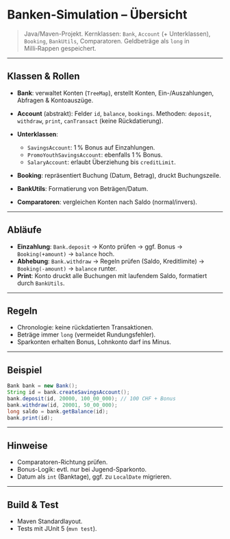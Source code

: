 # Banken‑Simulation – Übersicht

> Java/Maven-Projekt. Kernklassen: `Bank`, `Account` (+ Unterklassen), `Booking`, `BankUtils`, Comparatoren. Geldbeträge als `long` in Milli‑Rappen gespeichert.

---

## Klassen & Rollen

* **Bank**: verwaltet Konten (`TreeMap`), erstellt Konten, Ein-/Auszahlungen, Abfragen & Kontoauszüge.
* **Account** (abstrakt): Felder `id`, `balance`, `bookings`. Methoden: `deposit`, `withdraw`, `print`, `canTransact` (keine Rückdatierung).
* **Unterklassen**:

  * `SavingsAccount`: 1 % Bonus auf Einzahlungen.
  * `PromoYouthSavingsAccount`: ebenfalls 1 % Bonus.
  * `SalaryAccount`: erlaubt Überziehung bis `creditLimit`.
* **Booking**: repräsentiert Buchung (Datum, Betrag), druckt Buchungszeile.
* **BankUtils**: Formatierung von Beträgen/Datum.
* **Comparatoren**: vergleichen Konten nach Saldo (normal/invers).

---

## Abläufe

* **Einzahlung**: `Bank.deposit` → Konto prüfen → ggf. Bonus → `Booking(+amount)` → `balance` hoch.
* **Abhebung**: `Bank.withdraw` → Regeln prüfen (Saldo, Kreditlimite) → `Booking(-amount)` → `balance` runter.
* **Print**: Konto druckt alle Buchungen mit laufendem Saldo, formatiert durch `BankUtils`.

---

## Regeln

* Chronologie: keine rückdatierten Transaktionen.
* Beträge immer `long` (vermeidet Rundungsfehler).
* Sparkonten erhalten Bonus, Lohnkonto darf ins Minus.

---

## Beispiel

```java
Bank bank = new Bank();
String id = bank.createSavingsAccount();
bank.deposit(id, 20000, 100_00_000); // 100 CHF + Bonus
bank.withdraw(id, 20001, 50_00_000);
long saldo = bank.getBalance(id);
bank.print(id);
```

---

## Hinweise

* Comparatoren-Richtung prüfen.
* Bonus-Logik: evtl. nur bei Jugend-Sparkonto.
* Datum als `int` (Banktage), ggf. zu `LocalDate` migrieren.

---

## Build & Test

* Maven Standardlayout.
* Tests mit JUnit 5 (`mvn test`).
